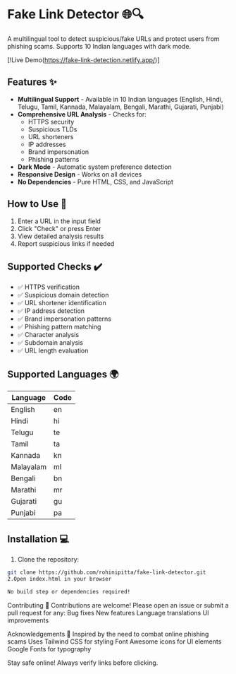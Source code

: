 # Fake Link Detector 🌐🔍

A multilingual tool to detect suspicious/fake URLs and protect users from phishing scams. Supports 10 Indian languages with dark mode.

[!Live Demo(https://fake-link-detection.netlify.app/)]


## Features ✨

- **Multilingual Support** - Available in 10 Indian languages (English, Hindi, Telugu, Tamil, Kannada, Malayalam, Bengali, Marathi, Gujarati, Punjabi)
- **Comprehensive URL Analysis** - Checks for:
  - HTTPS security
  - Suspicious TLDs
  - URL shorteners
  - IP addresses
  - Brand impersonation
  - Phishing patterns
- **Dark Mode** - Automatic system preference detection
- **Responsive Design** - Works on all devices
- **No Dependencies** - Pure HTML, CSS, and JavaScript

## How to Use 🚀

1. Enter a URL in the input field
2. Click "Check" or press Enter
3. View detailed analysis results
4. Report suspicious links if needed

## Supported Checks ✔️

- ✅ HTTPS verification
- ✅ Suspicious domain detection
- ✅ URL shortener identification
- ✅ IP address detection
- ✅ Brand impersonation patterns
- ✅ Phishing pattern matching
- ✅ Character analysis
- ✅ Subdomain analysis
- ✅ URL length evaluation

## Supported Languages 🌍

| Language       | Code |
|----------------|------|
| English        | en   |
| Hindi          | hi   |
| Telugu         | te   |
| Tamil          | ta   |
| Kannada        | kn   |
| Malayalam      | ml   |
| Bengali        | bn   |
| Marathi        | mr   |
| Gujarati       | gu   |
| Punjabi        | pa   |

## Installation 💻

1. Clone the repository:
```bash
git clone https://github.com/rohinipitta/fake-link-detector.git
2.Open index.html in your browser

No build step or dependencies required!
```
Contributing 🤝
Contributions are welcome! Please open an issue or submit a pull request for any:
Bug fixes
New features
Language translations
UI improvements


Acknowledgements 🙏
Inspired by the need to combat online phishing scams
Uses Tailwind CSS for styling
Font Awesome icons for UI elements
Google Fonts for typography

Stay safe online! Always verify links before clicking.
